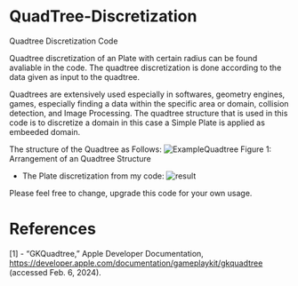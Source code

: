 # QuadTree-Discretization
Quadtree Discretization Code 

Quadtree discretization of an Plate with certain radius can be found avaliable in the code.
The quadtree discretization is done according to the data given as input to the quadtree.

Quadtrees are extensively used especially in softwares, geometry engines, games, especially finding a data within the specific area or domain, collision detection, and Image Processing. 
The quadtree structure that is used in this code is to discretize a domain in this case a Simple Plate is applied as embeeded domain.

The structure of the Quadtree as Follows:
![ExampleQuadtree](https://github.com/Edizhanssy/QuadTree-Discretization/assets/128889535/3db6ebfb-3feb-4edd-827a-b9b0abf736b6)
Figure 1: Arrangement of an Quadtree Structure

* The Plate discretization from my code:
![result](https://github.com/Edizhanssy/QuadTree-Discretization/assets/128889535/740af1de-856b-4035-9fff-dd8aebb389c3)

Please feel free to change, upgrade this code for your own usage.
# References

[1] - “GKQuadtree,” Apple Developer Documentation, https://developer.apple.com/documentation/gameplaykit/gkquadtree (accessed Feb. 6, 2024). 

